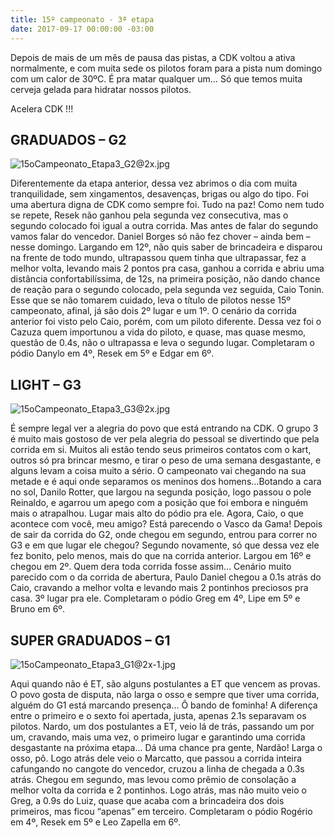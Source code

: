 ```yaml
---
title: 15º campeonato - 3ª etapa
date: 2017-09-17 00:00:00 -03:00
---
```


Depois de mais de um mês de pausa das pistas, a CDK voltou a ativa normalmente, e com muita sede os pilotos foram para a pista num domingo com um calor de 30ºC. É pra matar qualquer um… Só que temos muita cerveja gelada para hidratar nossos pilotos.

Acelera CDK !!!

## GRADUADOS – G2

![15oCampeonato_Etapa3_G2@2x.jpg](/uploads/15oCampeonato_Etapa3_G2@2x.jpg)

Diferentemente da etapa anterior, dessa vez abrimos o dia com muita tranquilidade, sem xingamentos, desavenças, brigas ou algo do tipo. Foi uma abertura digna de CDK como sempre foi. Tudo na paz! Como nem tudo se repete, Resek não ganhou pela segunda vez consecutiva, mas o segundo colocado foi igual a outra corrida. Mas antes de falar do segundo vamos falar do vencedor. Daniel Borges só não fez chover – ainda bem – nesse domingo. Largando em 12º, não quis saber de brincadeira e disparou na frente de todo mundo, ultrapassou quem tinha que ultrapassar, fez a melhor volta, levando mais 2 pontos pra casa, ganhou a corrida e abriu uma distância confortabilíssima, de 12s, na primeira posição, não dando chance de reação para o segundo colocado, pela segunda vez seguida, Caio Tonin. Esse que se não tomarem cuidado, leva o título de pilotos nesse 15º campeonato, afinal, já são dois 2º lugar e um 1º. O cenário da corrida anterior foi visto pelo Caio, porém, com um piloto diferente. Dessa vez foi o Cazuza quem importunou a vida do piloto, e quase, mas quase mesmo, questão de 0.4s, não o ultrapassa e leva o segundo lugar. Completaram o pódio Danylo em 4º, Resek em 5º e Edgar em 6º.

## LIGHT – G3

![15oCampeonato_Etapa3_G3@2x.jpg](/uploads/15oCampeonato_Etapa3_G3@2x.jpg)

É sempre legal ver a alegria do povo que está entrando na CDK. O grupo 3 é muito mais gostoso de ver pela alegria do pessoal se divertindo que pela corrida em si. Muitos ali estão tendo seus primeiros contatos com o kart, outros só pra brincar mesmo, e tirar o peso de uma semana desgastante, e alguns levam a coisa muito a sério. O campeonato vai chegando na sua metade e é aqui onde separamos os meninos dos homens…Botando a cara no sol, Danilo Rotter, que largou na segunda posição, logo passou o pole Reinaldo, e agarrou um apego com a posição que foi embora e ninguém mais o atrapalhou. Lugar mais alto do pódio pra ele. Agora, Caio, o que acontece com você, meu amigo? Está parecendo o Vasco da Gama! Depois de sair da corrida do G2, onde chegou em segundo, entrou para correr no G3 e em que lugar ele chegou? Segundo novamente, só que dessa vez ele fez bonito, pelo menos, mais do que na corrida anterior. Largou em 16º e chegou em 2º. Quem dera toda corrida fosse assim… Cenário muito parecido com o da corrida de abertura, Paulo Daniel chegou a 0.1s atrás do Caio, cravando a melhor volta e levando mais 2 pontinhos preciosos pra casa. 3º lugar pra ele. Completaram o pódio Greg em 4º, Lipe em 5º e Bruno em 6º.

## SUPER GRADUADOS – G1

![15oCampeonato_Etapa3_G1@2x-1.jpg](/uploads/15oCampeonato_Etapa3_G1@2x-1.jpg)

Aqui quando não é ET, são alguns postulantes a ET que vencem as provas. O povo gosta de disputa, não larga o osso e sempre que tiver uma corrida, alguém do G1 está marcando presença… Ô bando de fominha! A diferença entre o primeiro e o sexto foi apertada, justa, apenas 2.1s separavam os pilotos. Nardo, um dos postulantes a ET, veio lá de trás, passando um por um, cravando, mais uma vez, o primeiro lugar e garantindo uma corrida desgastante na próxima etapa… Dá uma chance pra gente, Nardão! Larga o osso, pô. Logo atrás dele veio o Marcatto, que passou a corrida inteira cafungando no cangote do vencedor, cruzou a linha de chegada a 0.3s atrás. Chegou em segundo, mas levou como prêmio de consolação a melhor volta da corrida e 2 pontinhos. Logo atrás, mas não muito veio o Greg, a 0.9s do Luiz, quase que acaba com a brincadeira dos dois primeiros, mas ficou “apenas” em terceiro. Completaram o pódio Rogério em 4º, Resek em 5º e Leo Zapella em 6º.
